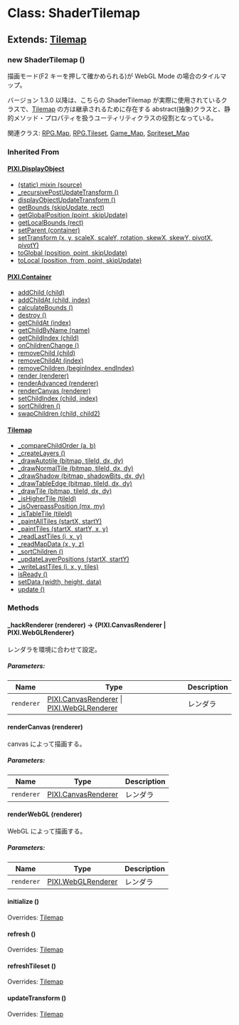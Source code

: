 # Class: ShaderTilemap

## Extends: [Tilemap](Tilemap.md)

### new ShaderTilemap ()

描画モード(F2 キーを押して確かめられる)が WebGL Mode の場合のタイルマップ。

バージョン 1.3.0 以降は、こちらの ShaderTilemap が実際に使用されているクラスで、[Tilemap](Tilemap.md) の方は継承されるために存在する abstract(抽象)クラスと、静的メソッド・プロパティを扱うユーティリティクラスの役割となっている。

関連クラス: [RPG.Map](RPG.Map.md), [RPG.Tileset](RPG.Tileset.md), [Game_Map](Game_Map.md), [Spriteset_Map](Spriteset_Map.md)

### Inherited From

#### [PIXI.DisplayObject](PIXI.DisplayObject.md)

- [(static) mixin (source)](PIXI.DisplayObject.md#static-mixin-source)
- [\_recursivePostUpdateTransform ()](PIXI.DisplayObject.md#_recursivepostupdatetransform-)
- [displayObjectUpdateTransform ()](PIXI.DisplayObject.md#displayobjectupdatetransform-)
- [getBounds (skipUpdate, rect)](PIXI.DisplayObject.md#getbounds-skipupdate-rect--pixirectangle)
- [getGlobalPosition (point, skipUpdate)](PIXI.DisplayObject.md#getglobalposition-point-skipupdate--pixipoint)
- [getLocalBounds (rect)](PIXI.DisplayObject.md#getlocalbounds-rect--pixirectangle)
- [setParent (container)](PIXI.DisplayObject.md#setparent-container--pixicontainer)
- [setTransform (x, y, scaleX, scaleY, rotation, skewX, skewY, pivotX, pivotY)](PIXI.DisplayObject.md#settransform-x-y-scalex-scaley-rotation-skewx-skewy-pivotx-pivoty--pixidisplayobject)
- [toGlobal (position, point, skipUpdate)](PIXI.DisplayObject.md#toglobal-position-point-skipupdate--pixipoint)
- [toLocal (position, from, point, skipUpdate)](PIXI.DisplayObject.md#tolocal-position-from-point-skipupdate--pixipoint)

#### [PIXI.Container](PIXI.Container.md)

- [addChild (child) ](PIXI.Container.md#addchild-child--pixidisplayobject)
- [addChildAt (child, index)](PIXI.Container.md#addchildat-child-index--pixidisplayobject)
- [calculateBounds ()](PIXI.Container.md#calculatebounds-)
- [destroy ()](PIXI.Container.md#destroy-)
- [getChildAt (index)](PIXI.Container.md#getchildat-index--pixidisplayobject)
- [getChildByName (name)](PIXI.Container.md#getchildbyname-name--pixidisplayobject)
- [getChildIndex (child)](PIXI.Container.md#getchildindex-child--pixidisplayobject)
- [onChildrenChange ()](PIXI.Container.md#onchildrenchange-)
- [removeChild (child)](PIXI.Container.md#removechild-child--pixidisplayobject)
- [removeChildAt (index)](PIXI.Container.md#removechildat-index--pixidisplayobject)
- [removeChildren (beginIndex, endIndex)](PIXI.Container.md#removechildren-beginindex-endindex--arraypixidisplayobject)
- [render (renderer)](PIXI.Container.md#render-renderer)
- [renderAdvanced (renderer)](PIXI.Container.md#renderadvanced-renderer)
- [renderCanvas (renderer)](PIXI.Container.md#rendercanvas-renderer)
- [setChildIndex (child, index)](PIXI.Container.md#setchildindex-child-index)
- [sortChildren ()](PIXI.Container.md#sortchildren-)
- [swapChildren (child, child2)](PIXI.Container.md#swapchildren-child-child2)

#### [Tilemap](Tilemap.md)

- [\_compareChildOrder (a, b)](Tilemap.md#_comparechildorder-a-b)
- [\_createLayers ()](Tilemap.md#_createlayers-)
- [\_drawAutotile (bitmap, tileId, dx, dy)](Tilemap.md#_drawautotile-bitmap-tileid-dx-dy)
- [\_drawNormalTile (bitmap, tileId, dx, dy)](Tilemap.md#_drawnormaltile-bitmap-tileid-dx-dy)
- [\_drawShadow (bitmap, shadowBits, dx, dy)](Tilemap.md#_drawshadow-bitmap-shadowbits-dx-dy)
- [\_drawTableEdge (bitmap, tileId, dx, dy)](Tilemap.md#_drawtableedge-bitmap-tileid-dx-dy)
- [\_drawTile (bitmap, tileId, dx, dy)](Tilemap.md#_drawtile-bitmap-tileid-dx-dy)
- [\_isHigherTile (tileId)](Tilemap.md#_ishighertile-tileid--boolean)
- [\_isOverpassPosition (mx, my)](Tilemap.md#_isoverpassposition-mx-my--boolean)
- [\_isTableTile (tileId)](Tilemap.md#_istabletile-tileid--boolean)
- [\_paintAllTiles (startX, startY)](Tilemap.md#_paintalltiles-startx-starty)
- [\_paintTiles (startX, startY, x, y)](Tilemap.md#_painttiles-startx-starty-x-y)
- [\_readLastTiles (i, x, y)](Tilemap.md#_readlasttiles-i-x-y--arraynumber)
- [\_readMapData (x, y, z) ](Tilemap.md#_readmapdata-x-y-z--number)
- [\_sortChildren ()](Tilemap.md#_sortchildren-)
- [\_updateLayerPositions (startX, startY)](Tilemap.md#_updatelayerpositions-startx-starty)
- [\_writeLastTiles (i, x, y, tiles)](Tilemap.md#_writelasttiles-i-x-y-tiles)
- [isReady ()](Tilemap.md#isready---boolean)
- [setData (width, height, data)](Tilemap.md#setdata-width-height-data)
- [update ()](Tilemap.md#update-)

### Methods

#### \_hackRenderer (renderer) → {PIXI.CanvasRenderer \| PIXI.WebGLRenderer}

レンダラを環境に合わせて設定。

##### Parameters:

| Name       | Type                                                                                                                                                                      | Description |
| ---------- | ------------------------------------------------------------------------------------------------------------------------------------------------------------------------- | ----------- |
| `renderer` | [PIXI.CanvasRenderer](http://pixijs.download/release/docs/PIXI.CanvasRenderer.html) \| [PIXI.WebGLRenderer](https://pixijs.download/release/docs/PIXI.WebGLRenderer.html) | レンダラ    |

#### renderCanvas (renderer)

canvas によって描画する。

##### Parameters:

| Name       | Type                                                                                | Description |
| ---------- | ----------------------------------------------------------------------------------- | ----------- |
| `renderer` | [PIXI.CanvasRenderer](http://pixijs.download/release/docs/PIXI.CanvasRenderer.html) | レンダラ    |

#### renderWebGL (renderer)

WebGL によって描画する。

##### Parameters:

| Name       | Type                                                                               | Description |
| ---------- | ---------------------------------------------------------------------------------- | ----------- |
| `renderer` | [PIXI.WebGLRenderer](https://pixijs.download/release/docs/PIXI.WebGLRenderer.html) | レンダラ    |

#### initialize ()

Overrides: [Tilemap](Tilemap.md#initialize-)

#### refresh ()

Overrides: [Tilemap](Tilemap.md#refresh-)

#### refreshTileset ()

Overrides: [Tilemap](Tilemap.md#refreshtileset-)

#### updateTransform ()

Overrides: [Tilemap](Tilemap.md#updatetransform-)
